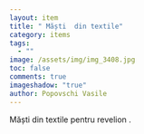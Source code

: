 ```yaml
---
layout: item
title: " Măști  din textile"
category: items
tags:
  - ""
image: /assets/img/img_3408.jpg
toc: false
comments: true
imageshadow: "true"
author: Popovschi Vasile
---
```

Măști din textile pentru  revelion .